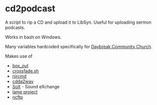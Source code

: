 # cd2podcast
A script to rip a CD and upload it to LibSyn.  Useful for uploading sermon podcasts.

Works in bash on Windows.

Many variables hardcoded specifically for [Daybreak Community Church](http://www.enjoydaybreak.com).

Makes use of
* [box_out](http://unix.stackexchange.com/questions/70615/bash-script-echo-output-in-box)
* [crossfade.sh](https://github.com/rbouqueau/SoX/blob/master/scripts/crossfade.sh)
* [nircmd](http://www.nirsoft.net/utils/nircmd.html)
* [cdda2wav](http://www.cdda2wav.de/)
* [SoX](http://sox.sourceforge.net/) - Sound eXchange
* [lame project](http://lame.sourceforge.net/)
* [ncftp](http://www.ncftp.com/)
